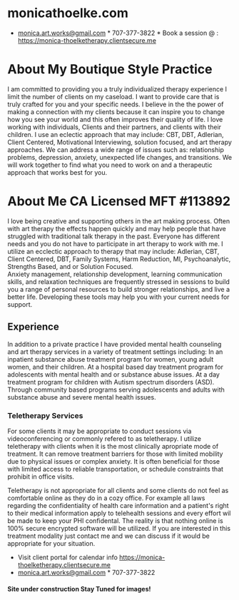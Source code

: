 # monicathoelke.com

* monica.art.works@gmail.com * 707-377-3822 * Book a session @ : https://monica-thoelketherapy.clientsecure.me

# About My Boutique Style Practice
I am committed to providing you a truly individualized therapy experience I limit the number of clients on my caseload. I want to provide care that is truly crafted for you and your specific needs. I believe in the the power of making a connection with my clients because it can inspire you to change how you see your world and this often improves their quality of life. I love working with individuals, Clients and their partners, and clients with their children. I use an eclectic approach that may include: CBT, DBT, Adlerian, Client Centered, Motivational Interviewing, solution focused, and art therapy approaches. We can address a wide range of issues such as: relationship problems, depression, anxiety, unexpected life changes, and transitions. We will work together to find what you need to work on and a therapeutic approach that works best for you.

# About Me CA Licensed MFT #113892 
I love being creative and supporting others in the art making process. Often with art therapy the effects happen quickly and may help people that have struggled with traditional talk therapy in the past. Everyone has different needs and you do not have to participate in art therapy to work with me. I utilize an ecclectic approach to therapy that may include: Adlerian, CBT, Client Centered, DBT, Family Systems, Harm Reduction, MI, Psychoanalytic, Strengths Based, and or Solution Focused.  
Anxiety management, relationship development, learning communication skills, and relaxation techniques are frequently stressed in sessions to build you a range of personal resources to build stronger relationships, and live a better life. Developing these tools may help you with your current needs for support. 

## Experience
In addition to a private practice I have provided mental health counseling and art therapy services in a variety of treatment settings including:
In an inpatient substance abuse treatment program for women, young adult women, and their children. 
At a hospital based day treatment program for adolescents with mental health and or substance abuse issues.
At a day treatment program for children with Autism spectrum disorders (ASD).
Through community based programs serving adolescents and adults with substance abuse and severe mental health issues.

### Teletherapy Services
For some clients it may be appropriate to conduct sessions via videoconferencing or commonly refered to as teletherapy. I utilize teletherapy with clients when it is the most clinically apropriate mode of treatment. It can remove treatment barriers for those with limited mobility due to physical issues or complex anxiety. It is often beneficial for those with limited access to reliable transportation, or schedule constraints that prohibit in office visits.

Teletherapy is not appropriate for all clients and some clients do not feel as comfortable online as they do in a cozy office. For example all laws regarding the confidentiality of health care information and a patient's right to their medical information apply to telehealth sessions and every effort wil be made to keep your PHI confidental. The reality is that nothing online is 100% secure encrypted software will be utilized. If you are interested in this treatment modality just contact me and we can discuss if it would be appropriate for your situation. 

* Visit client portal for calendar info https://monica-thoelketherapy.clientsecure.me
* monica.art.works@gmail.com * 707-377-3822 

#### Site under construction   Stay Tuned for images!



